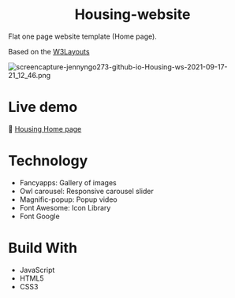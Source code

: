 <h1 align="center">Housing-website</h1>

Flat one page website template (Home page). <br/>

Based on the [W3Layouts](https://w3layouts.com/template/housing-a-real-estate-category-bootstrap-responsive-web-template/)<br/>

![screencapture-jennyngo273-github-io-Housing-ws-2021-09-17-21_12_46.png](https://github.com/JennyNgo273/Housing-ws/blob/e566cb8311520c98b046eba18e07af31eb08642f/screencapture-jennyngo273-github-io-Housing-ws-2021-09-17-21_12_46.png)


<!-- ![screenshots/Housing-img.PNG](https://github.com/JennyNgo273/Housing-ws/blob/9e49f3adbaa46679bd59bb906ca57a95db22cb14/screenshots/Housing-img.PNG) -->


# Live demo
🔗 [Housing Home page](https://jennyngo273.github.io/Housing-ws/)

# Technology
<ul>
  <li>Fancyapps: Gallery of images</li>
  <li>Owl carousel: Responsive carousel slider</li>
  <li>Magnific-popup: Popup video</li>
  <li>Font Awesome: Icon Library</li>
  <li>Font Google</li>
</ul>

# Build With
- JavaScript
- HTML5
- CSS3

